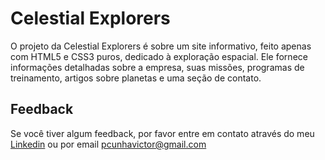 
# Celestial Explorers

O projeto da Celestial Explorers é sobre um site informativo, feito apenas com HTML5 e CSS3 puros, dedicado à exploração espacial. Ele fornece informações detalhadas sobre a empresa, suas missões, programas de treinamento, artigos sobre planetas e uma seção de contato.


## Feedback

Se você tiver algum feedback, por favor entre em contato através do meu [Linkedin](https://www.linkedin.com/in/victorpcunha/) ou por email pcunhavictor@gmail.com
